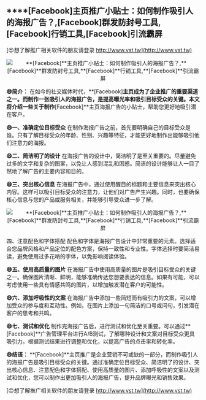 ## ****[Facebook]**主页推广小贴士：如何制作吸引人的海报广告？,**[Facebook]**群发防封号工具,**[Facebook]**行销工具,**[Facebook]**引流霸屏**

[😍想了解推广相关软件的朋友请登录 http://www.vst.tw](http://www.vst.tw)

 <center><img src="https://vst.tw/MP4/tuiguang/png/3.png" alt="**[Facebook]**主页推广小贴士：如何制作吸引人的海报广告？,**[Facebook]**群发防封号工具,**[Facebook]**行销工具,**[Facebook]**引流霸屏"></center>

**😄简介：**
在如今的社交媒体时代，**[Facebook]**主页成为了企业推广的重要渠道之一。而制作一张吸引人的海报广告，是提高曝光率和吸引目标受众的关键。本文将介绍一些关于制作**[Facebook]**主页海报广告的小贴士，帮助您更好地吸引潜在客户。

**😄一、准确定位目标受众**
在制作海报广告之前，首先要明确自己的目标受众是谁。只有了解目标受众的年龄、性别、兴趣等特征，才能更好地制作出能够吸引他们注意力的海报。

**😄二、简洁明了的设计**
在海报广告的设计中，简洁明了是至关重要的。尽量避免过多的文字和复杂的图案，以免让人感到混乱和困惑。简洁的设计能够让人一目了然地了解广告的主要内容和目的。

**😄三、突出核心信息**
在海报广告中，通过使用醒目的标题和主要信息来突出核心内容。这样可以吸引目标受众的注意力，让他们对广告产生兴趣。同时，也要确保核心信息与您的产品或服务相关，并能够引导受众进一步了解。

 <center><img src="https://vst.tw/MP4/tuiguang/png/5.png" alt="**[Facebook]**主页推广小贴士：如何制作吸引人的海报广告？,**[Facebook]**群发防封号工具,**[Facebook]**行销工具,**[Facebook]**引流霸屏"></center>

四、注意配色和字体搭配
配色和字体是海报广告设计中非常重要的元素。选择适合您品牌风格和产品定位的配色方案，保持一致性和专业性。字体选择时要简洁易读，避免使用过多花哨的字体，以免影响阅读体验。

**😄五、使用高质量的图片**
在海报广告中使用高质量的图片是吸引目标受众的关键之一。确保图片清晰、鲜明，能够准确传达您想要表达的信息。如果有可能，可以考虑使用一些具有情感共鸣的图片，以增加触发潜在客户的可能性。

**😄六、添加呼吸性的文案**
在海报广告中添加一些简短而有吸引力的文案，可以增加受众的参与度和互动性。例如，在图片上添加一句简洁的口号或问句，引发潜在客户的思考和共鸣。

**😄七、测试和优化**
制作完海报广告后，进行测试和优化至关重要。可以通过**[Facebook]**广告管理平台进行A/B测试，了解哪种设计和文案对目标受众更具吸引力。根据测试结果进行调整和优化，以提高广告的点击率和转化率。

**😄结语：**
**[Facebook]**主页推广是企业营销不可或缺的一部分，而制作吸引人的海报广告是吸引目标受众的关键。通过准确定位目标受众、简洁明了的设计、突出核心信息、注意配色和字体搭配、使用高质量的图片、添加呼吸性的文案以及测试和优化，您可以制作出更加吸引人的海报广告，提升品牌曝光和销售效果。

[😍想了解推广相关软件的朋友请登录 http://www.vst.tw](http://www.vst.tw)



